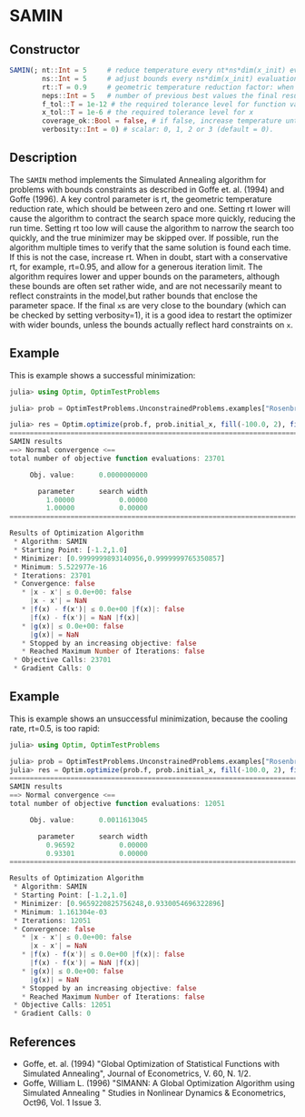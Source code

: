# SAMIN
## Constructor
```julia
SAMIN(; nt::Int = 5     # reduce temperature every nt*ns*dim(x_init) evaluations
        ns::Int = 5     # adjust bounds every ns*dim(x_init) evaluations
        rt::T = 0.9     # geometric temperature reduction factor: when temp changes, new temp is t=rt*t
        neps::Int = 5   # number of previous best values the final result is compared to
        f_tol::T = 1e-12 # the required tolerance level for function value comparisons
        x_tol::T = 1e-6 # the required tolerance level for x
        coverage_ok::Bool = false, # if false, increase temperature until initial parameter space is covered
        verbosity::Int = 0) # scalar: 0, 1, 2 or 3 (default = 0).
```
## Description
The `SAMIN` method implements the Simulated Annealing algorithm for problems with
bounds constraints as described in Goffe et. al. (1994) and Goffe (1996). A key control
parameter is rt, the geometric temperature reduction rate, which should be between zero
and one. Setting rt lower will cause the algorithm to contract the search space more quickly,
reducing the run time. Setting rt too low will cause the algorithm to narrow the search
too quickly, and the true minimizer may be skipped over. If possible, run the algorithm
multiple times to verify that the same solution is found each time. If this is not the case,
increase rt. When in doubt, start with a conservative rt, for example, rt=0.95, and allow for
a generous iteration limit. The algorithm requires lower and upper bounds on the parameters,
although these bounds are often set rather wide, and are not necessarily meant to reflect
constraints in the model,but rather bounds that enclose the parameter space. If the final
`x`s are very close to the boundary (which can be checked by setting verbosity=1), it is a
good idea to restart the optimizer with wider bounds, unless the bounds actually reflect
hard constraints on `x`.

## Example
This is example shows a successful minimization:
```julia
julia> using Optim, OptimTestProblems

julia> prob = OptimTestProblems.UnconstrainedProblems.examples["Rosenbrock"];

julia> res = Optim.optimize(prob.f, prob.initial_x, fill(-100.0, 2), fill(100.0, 2), SAMIN(), Optim.Options(iterations=10^6))
================================================================================
SAMIN results
==> Normal convergence <==
total number of objective function evaluations: 23701

     Obj. value:      0.0000000000

       parameter      search width
         1.00000           0.00000 
         1.00000           0.00000 
================================================================================

Results of Optimization Algorithm
 * Algorithm: SAMIN
 * Starting Point: [-1.2,1.0]
 * Minimizer: [0.9999999893140956,0.9999999765350857]
 * Minimum: 5.522977e-16
 * Iterations: 23701
 * Convergence: false
   * |x - x'| ≤ 0.0e+00: false 
     |x - x'| = NaN 
   * |f(x) - f(x')| ≤ 0.0e+00 |f(x)|: false
     |f(x) - f(x')| = NaN |f(x)|
   * |g(x)| ≤ 0.0e+00: false 
     |g(x)| = NaN 
   * Stopped by an increasing objective: false
   * Reached Maximum Number of Iterations: false
 * Objective Calls: 23701
 * Gradient Calls: 0
```
## Example
This is example shows an unsuccessful minimization, because the cooling rate,
rt=0.5, is too rapid:
```julia
julia> using Optim, OptimTestProblems

julia> prob = OptimTestProblems.UnconstrainedProblems.examples["Rosenbrock"];
julia> res = Optim.optimize(prob.f, prob.initial_x, fill(-100.0, 2), fill(100.0, 2), SAMIN(rt=0.5), Optim.Options(iterations=10^6))
================================================================================
SAMIN results
==> Normal convergence <==
total number of objective function evaluations: 12051

     Obj. value:      0.0011613045

       parameter      search width
         0.96592           0.00000 
         0.93301           0.00000 
================================================================================

Results of Optimization Algorithm
 * Algorithm: SAMIN
 * Starting Point: [-1.2,1.0]
 * Minimizer: [0.9659220825756248,0.9330054696322896]
 * Minimum: 1.161304e-03
 * Iterations: 12051
 * Convergence: false
   * |x - x'| ≤ 0.0e+00: false 
     |x - x'| = NaN 
   * |f(x) - f(x')| ≤ 0.0e+00 |f(x)|: false
     |f(x) - f(x')| = NaN |f(x)|
   * |g(x)| ≤ 0.0e+00: false 
     |g(x)| = NaN 
   * Stopped by an increasing objective: false
   * Reached Maximum Number of Iterations: false
 * Objective Calls: 12051
 * Gradient Calls: 0

```

## References
 - Goffe, et. al. (1994) "Global Optimization of Statistical Functions with Simulated Annealing", Journal of Econometrics, V. 60, N. 1/2.
 - Goffe, William L. (1996) "SIMANN: A Global Optimization Algorithm using Simulated Annealing " Studies in Nonlinear Dynamics & Econometrics, Oct96, Vol. 1 Issue 3.
